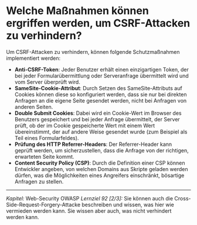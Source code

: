 # Welche Maßnahmen können ergriffen werden, um CSRF-Attacken zu verhindern?

Um CSRF-Attacken zu verhindern, können folgende Schutzmaßnahmen implementiert werden:
  - **Anti-CSRF-Token**: Jeder Benutzer erhält einen einzigartigen Token, der bei jeder Formularübermittlung oder Serveranfrage übermittelt wird und vom Server überprüft wird.
  - **SameSite-Cookie-Attribut**: Durch Setzen des SameSite-Attributs auf Cookies können diese so konfiguriert werden, dass sie nur bei direkten Anfragen an die eigene Seite gesendet werden, nicht bei Anfragen von anderen Seiten.
  - **Double Submit Cookies**: Dabei wird ein Cookie-Wert im Browser des Benutzers gespeichert und bei jeder Anfrage übermittelt, der Server prüft, ob der im Cookie gespeicherte Wert mit einem Wert übereinstimmt, der auf andere Weise gesendet wurde (zum Beispiel als Teil eines Formularfeldes).
  - **Prüfung des HTTP Referrer-Headers**: Der Referrer-Header kann geprüft werden, um sicherzustellen, dass die Anfrage von der richtigen, erwarteten Seite kommt.
  - **Content Security Policy (CSP)**: Durch die Definition einer CSP können Entwickler angeben, von welchen Domains aus Skripte geladen werden dürfen, was die Möglichkeiten eines Angreifers einschränkt, bösartige Anfragen zu stellen.

---

_Kapitel:_ Web-Security OWASP
_Lernziel 92 \[2/3\]:_ Sie können auch die Cross-Side-Request-Forgery-Attacke beschreiben und wissen, was hier wie vermieden werden kann. Sie wissen aber auch, was nicht verhindert werden kann.
